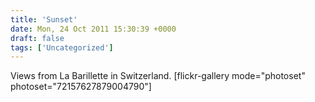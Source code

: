 ```yaml
---
title: 'Sunset'
date: Mon, 24 Oct 2011 15:30:39 +0000
draft: false
tags: ['Uncategorized']
---
```


Views from La Barillette in Switzerland. \[flickr-gallery mode="photoset" photoset="72157627879004790"\]